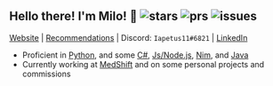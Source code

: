 ## Hello there<!-- general kenobi -->! I'm Milo! :wave: ![stars](https://api.iapetus11.me/github/stats/Iapetus-11/shield/stars?color=2b9&style=flat) ![prs](https://api.iapetus11.me/github/stats/Iapetus-11/shield/prs?color=2b9&style=flat) ![issues](https://api.iapetus11.me/github/stats/Iapetus-11/shield/issues?color=2b9&style=flat)
[Website](https://iapetus11.me/) | [Recommendations](https://github.com/Iapetus-11/recommendations) | Discord: `Iapetus11#6821` | [LinkedIn](https://www.linkedin.com/in/milo-weinberg/)

- Proficient in [Python](https://github.com/Iapetus-11?tab=repositories&q=&type=&language=python), and some [C#](https://github.com/Iapetus-11?tab=repositories&q=&type=&language=c%23), [Js/Node.js](https://github.com/Iapetus-11?tab=repositories&q=&type=&language=javascript), [Nim](https://github.com/Iapetus-11?tab=repositories&q=&type=&language=nim), and [Java](https://github.com/Iapetus-11?tab=repositories&q=&type=&language=java)
- Currently working at [MedShift](https://github.com/MedShift) and on some personal projects and commissions 

